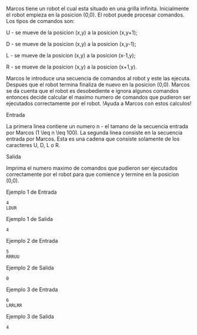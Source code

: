 Marcos tiene un robot el cual esta situado en una grilla infinita. Inicialmente el robot empieza en la posicion (0,0). El robot puede procesar comandos. Los tipos de comandos son:



U - se mueve de la posicion (x,y) a la posicion (x,y+1);



D - se mueve de la posicion (x,y) a la posicion (x,y-1);



L - se mueve de la posicion (x,y) a la posicion (x-1,y);



R - se mueve de la posicion (x,y) a la posicion (x+1,y).



Marcos le introduce una secuencia de comandos al robot y este las ejecuta. Despues que el robot termina finaliza de nuevo en la posicion (0,0). Marcos se da cuenta que el robot es desobediente e ignora algunos comandos entonces decide  calcular el maximo numero de comandos que pudieron ser ejecutados correctamente por el robot. !Ayuda a Marcos con estos calculos!



Entrada



La primera linea contiene un numero n - el tamano de la secuencia entrada por Marcos (1 \leq n \leq 100). La segunda linea consiste en la secuencia entrada por Marcos. Esta es una cadena que consiste solamente de los caracteres U, D, L  o  R.



Salida



Imprima el numero maximo de comandos que pudieron ser ejecutados correctamente por el robot para que comience y termine en la posicion (0,0).



Ejemplo 1 de Entrada



```
4
LDUR
```


Ejemplo 1 de Salida



```
4
```


Ejemplo 2 de Entrada



```
5
RRRUU
```


Ejemplo 2 de Salida



```
0
```


Ejemplo 3 de Entrada



```
6
LRRLRR
```


Ejemplo 3 de Salida



```
4
```


